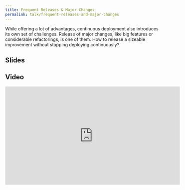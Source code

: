 ```yaml
---
title: Frequent Releases & Major Changes
permalink: talk/frequent-releases-and-major-changes
---
```


While offering a lot of advantages, continuous deployment also introduces its own set of challenges. Release of major changes, like big features or considerable refactorings, is one of them. How to release a sizeable improvement without stopping deploying continuously?

## Slides

<script async class="speakerdeck-embed" data-id="83b942c261034bedbf961ec07761b224" data-ratio="1.77777777777778" src="//speakerdeck.com/assets/embed.js"></script>

## Video

<iframe width="560" height="315" src="https://www.youtube.com/embed/xhNSVEcS-T0" frameborder="0" allowfullscreen></iframe>
